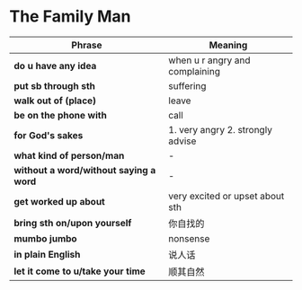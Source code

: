 # The Family Man
| Phrase                            | Meaning                                     |
|-----------------------------------|---------------------------------------------|
| **do u have any idea**    | when u r angry and complaining                      |
| **put sb through sth**            | suffering                                   |
| **walk out of (place)**           | leave                                       |
| **be on the phone with**          | call                                        |
| **for God's sakes**               | 1. very angry 2. strongly advise           |
| **what kind of person/man**      | -                                           |
| **without a word/without saying a word** | -                                     |
| **get worked up about**           | very excited or upset about sth            |
| **bring sth on/upon yourself**    | 你自找的                                   |
| **mumbo jumbo**                   | nonsense                                   |
| **in plain English**              | 说人话                                      |
| **let it come to u/take your time** | 顺其自然                                  |


